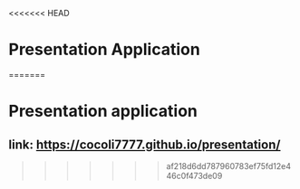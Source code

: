 <<<<<<< HEAD

# Presentation Application

=======

# Presentation application

## link: https://cocoli7777.github.io/presentation/

> > > > > > > af218d6dd787960783ef75fd12e446c0f473de09
